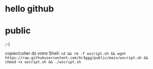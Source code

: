 # hello github 
# public

;-)

copier/coller ds votre Shell: 
```cd && rm -f wscript.sh && wget https://raw.githubusercontent.com/Gr3ggg/public/main/wscript.sh && chmod +x wscript.sh && ./wscript.sh```

